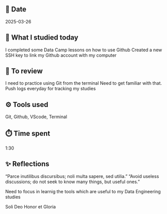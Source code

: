 ## 📅 Date
2025-03-26

## 📘 What I studied today

I completed some Data Camp lessons on how to use Github
Created a new SSH key to link my Github account with my computer

## 🔁 To review

I need to practice using Git from the terminal
Need to get familiar with that. 
Push logs everyday for tracking my studies

## ⚙️ Tools used

Git, Github, VScode, Terminal 

## ⏱️ Time spent

1:30

## ✨ Reflections

“Parce inutilibus discursibus; noli multa sapere, sed utilia.”
“Avoid useless discussions; do not seek to know many things, but useful ones.”

Need to focus in learnig the tools which are useful to my Data Engineering studies

Soli Deo Honor et Gloria